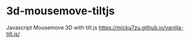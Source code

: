 # 3d-mousemove-tiltjs
Javascript Mousemove 3D with tilt.js 
https://micku7zu.github.io/vanilla-tilt.js/
